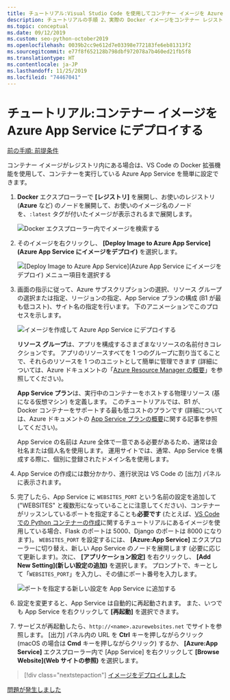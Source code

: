 ```yaml
---
title: チュートリアル:Visual Studio Code を使用してコンテナー イメージを Azure App Service にデプロイする
description: チュートリアルの手順 2、実際の Docker イメージをコンテナー レジストリから Azure App Service にデプロイする。
ms.topic: conceptual
ms.date: 09/12/2019
ms.custom: seo-python-october2019
ms.openlocfilehash: 0039b2cc9e612d7e03398e772183fe6eb81313f2
ms.sourcegitcommit: e77f8f652128b798dbf972078a7b460ed21fb5f8
ms.translationtype: HT
ms.contentlocale: ja-JP
ms.lasthandoff: 11/25/2019
ms.locfileid: "74467041"
---
```

# <a name="tutorial-deploy-a-container-image-to-azure-app-service"></a>チュートリアル:コンテナー イメージを Azure App Service にデプロイする

[前の手順: 前提条件](tutorial-deploy-containers-01.md)

コンテナー イメージがレジストリ内にある場合は、VS Code の Docker 拡張機能を使用して、コンテナーを実行している Azure App Service を簡単に設定できます。

1. **Docker** エクスプローラーで **[レジストリ]** を展開し、お使いのレジストリ (**Azure** など) のノードを展開して、お使いのイメージ名のノードを、`:latest` タグが付いたイメージが表示されるまで展開します。

    ![Docker エクスプローラー内でイメージを検索する](media/deploy-containers/find-image-to-deploy-in-docker-explorer.png)

1. そのイメージを右クリックし、 **[Deploy Image to Azure App Service]\(Azure App Service にイメージをデプロイ\)** を選択します。

    ![[Deploy Image to Azure App Service]\(Azure App Service にイメージをデプロイ\) メニュー項目を選択する](media/deploy-containers/deploy-image-to-azure-app-service-with-docker-explorer.png)

1. 画面の指示に従って、Azure サブスクリプションの選択、リソース グループの選択または指定、リージョンの指定、App Service プランの構成 (B1 が最も低コスト)、サイト名の指定を行います。 下のアニメーションでこのプロセスを示します。

    ![イメージを作成して Azure App Service にデプロイする](media/deploy-containers/deploy-image-to-azure-app-service.gif)

    **リソース グループ**は、アプリを構成するさまざまなリソースの名前付きコレクションです。 アプリのリソースすべてを 1 つのグループに割り当てることで、それらのリソースを 1 つのユニットとして簡単に管理できます (詳細については、Azure ドキュメントの「[Azure Resource Manager の概要](https://docs.microsoft.com/azure/azure-resource-manager/resource-group-overview)」を参照してください)。

    **App Service プラン**は、実行中のコンテナーをホストする物理リソース (基になる仮想マシン) を定義します。 このチュートリアルでは、B1 が、Docker コンテナーをサポートする最も低コストのプランです (詳細については、Azure ドキュメントの [App Service プランの概要](https://docs.microsoft.com/azure/app-service/azure-web-sites-web-hosting-plans-in-depth-overview)に関する記事を参照してください)。

    App Service の名前は Azure 全体で一意である必要があるため、通常は会社名または個人名を使用します。 運用サイトでは、通常、App Service を構成する際に、個別に登録されたドメイン名を使用します。

1. App Service の作成には数分かかり、進行状況は VS Code の [出力] パネルに表示されます。

1. 完了したら、App Service に `WEBSITES_PORT` という名前の設定を追加して ("WEBSITES" と複数形になっていることに注意してください)、コンテナーがリッスンしているポートを指定することも**必要です** (たとえば、[VS Code での Python コンテナーの作成](https://code.visualstudio.com/docs/python/tutorial-create-container)に関するチュートリアルにあるイメージを使用している場合、Flask のポートは 5000、Django のポートは 8000 になります)。 `WEBSITES_PORT` を設定するには、 **[Azure:App Service]** エクスプローラーに切り替え、新しい App Service のノードを展開します (必要に応じて更新します)。次に、 **[アプリケーション設定]** を右クリックし、 **[Add New Setting]\(新しい設定の追加\)** を選択します。 プロンプトで、キーとして「`WEBSITES_PORT`」を入力し、その値にポート番号を入力します。

    ![ポートを指定する新しい設定を App Service に追加する](media/deploy-containers/add-new-setting-in-app-service-settings-explorer.png)

1. 設定を変更すると、App Service は自動的に再起動されます。 また、いつでも App Service を右クリックして **[再起動]** を選択できます。

1. サービスが再起動したら、`http://<name>.azurewebsites.net` でサイトを参照します。 [出力] パネル内の URL を **Ctrl** キーを押しながらクリック (macOS の場合は **Cmd** キーを押しながらクリック) するか、 **[Azure:App Service]** エクスプローラー内で [App Service] を右クリックして **[Browse Website]\(Web サイトの参照\)** を選択します。

> [!div class="nextstepaction"]
> [イメージをデプロイしました](tutorial-deploy-containers-03.md)

[問題が発生しました](https://www.research.net/r/PWZWZ52?tutorial=vscode-appservice-containers&step=02-deploy-container)
